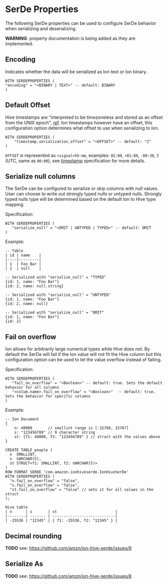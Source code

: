 # SerDe Properties
The following SerDe properties can be used to configure SerDe behavior when serializing and
deserializing.

**WARNING**: property documentation is being added as they are implemented.

## Encoding
Indicates whether the data will be serialized as Ion text or Ion binary.

```
WITH SERDEPROPERTIES (
"encoding" = "<BINARY | TEXT>" -- default: BINARY
)
```

## Default Offset
Hive timestamps are "interpreted to be timezoneless and stored as an offset from the UNIX epoch",
[ref](https://cwiki.apache.org/confluence/display/Hive/LanguageManual+Types#LanguageManualTypes-timestamp).
Ion timestamps however have an offset, this configuration option determines what offset to use when
serializing to Ion.

```
WITH SERDEPROPERTIES (
    "timestamp.serialization_offset" = "<OFFSET>" -- default: "Z"
)
```

`OFFSET` is represented as `<signal>hh:mm`, examples: `01:00`, `+01:00`, `-09:30`, `Z` (UTC, same
as `00:00`), see [timestamp](http://amzn.github.io/ion-docs/docs/spec.html#timestamp) specification
for more details.

## Serialize null columns

The SerDe can be configured to serialize or skip columns with null values. User can choose to write out strongly typed
nulls or untyped nulls. Strongly typed nulls type will be determined based on the default Ion to Hive type mapping

Specification:
```
WITH SERDEPROPERTIES (
   "serialize_null" = "<OMIT | UNTYPED | TYPED>" -- default: OMIT
)
```

Example:
```
-- Table
| id | name    |
|----|---------|
| 1  | Foo Bar |
| 2  | null    |

-- Serialized with "serialize_null" = "TYPED"
{id: 1, name: "Foo Bar"}
{id: 2, name: null.string}

-- Serialized with "serialize_null" = "UNTYPED"
{id: 1, name: "Foo Bar"}
{id: 2, name: null}

-- Serialized with "serialize_null" = "OMIT"
{id: 1, name: "Foo Bar"}
{id: 2}
```

## Fail on overflow 
Ion allows for arbitrarily large numerical types while Hive does not. By default the SerDe will fail if the Ion value
will not fit the Hive column but this configuration option can be used to let the value overflow instead of failing.

Specification: 
```
WITH SERDEPROPERTIES (
   "fail_on_overflow" = "<Boolean>" -- default: true. Sets the default behavior for all columns
   "<colum.name>.fail_on_overflow" = "<Boolean>"  -- default: true. Sets the behavior for specific columns  
)  
```

Example:
```
-- Ion Document
{
    n: 40000       // smallint range is [-32768, 32767]
    s: "123456789" // 9 character string
    st: {f1: 40000, f2: "123456789" } // struct with the values above
}

CREATE TABLE people (
  n  SMALLINT,
  s  VARCHAR(5),
  st STRUCT<f1: SMALLINT, f2: VARCHAR(5)> 
)
ROW FORMAT SERDE 'com.amazon.ionhiveserde.IonHiveSerDe'
WITH SERDEPROPERTIES (
  "n.fail_on_overflow" = "false",   
  "s.fail_on_overflow" = "false", 
  "st.fail_on_overflow" = "false" // sets it for all values in the struct 
);

Hive table
| n      | s       | st                          |
|--------| ------- | ----------------------------|
| -25536 | "12345" | { f1: -25536, f2: "12345" } |
```

## Decimal rounding 
**TODO** see: https://github.com/amzn/ion-hive-serde/issues/9

## Serialize As
**TODO** see: https://github.com/amzn/ion-hive-serde/issues/8
